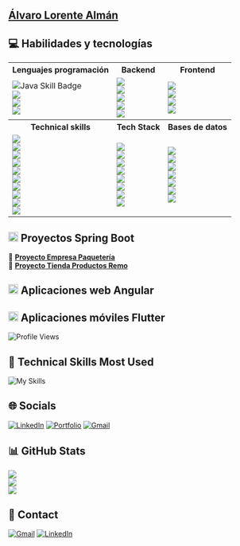 ## <a href="https://alvaroloal.github.io/">Álvaro Lorente Almán</a>
## 💻 Habilidades y tecnologías
<div align="left">
<table>
  <tr>
    <th>Lenguajes programación</th>
    <th>Backend</th>
    <th>Frontend</th>
  </tr>
  <tr>
    <td>
      <img src="https://img.shields.io/badge/Java-★★★★☆-ED8B00?style=plastic&logo=openjdk&logoColor=white" alt="Java Skill Badge" /><br />
      <img src="https://img.shields.io/badge/Python-★★☆☆☆-3776AB?style=plastic&logo=python&logoColor=white" /><br />
      <img src="https://img.shields.io/badge/JavaScript-★★★☆☆-F7DF1E?style=plastic&logo=javascript&logoColor=white" /><br />
      <img src="https://img.shields.io/badge/TypeScript-★★★☆☆-3178C6?style=plastic&logo=typescript&logoColor=white" />
    </td>
    <td>
      <img src="https://img.shields.io/badge/Spring_Boot-★★★★☆-6DB33F?style=plastic&logo=spring-boot&logoColor=white" /><br />
      <img src="https://img.shields.io/badge/FastAPI-★★☆☆☆-009688?style=plastic&logo=fastapi&logoColor=white" /><br />
      <img src="https://img.shields.io/badge/Node.js-★★★☆☆-339933?style=plastic&logo=node.js&logoColor=white" /><br />
      <img src="https://img.shields.io/badge/Docker-★★★☆☆-2496ED?style=plastic&logo=docker&logoColor=white" /><br />
      <img src="https://img.shields.io/badge/Express-★★☆☆☆-000000?style=plastic&logo=express&logoColor=white" />
    </td>
    <td>
      <img src="https://img.shields.io/badge/Angular-★★★★☆-DD0031?style=plastic&logo=angular&logoColor=white" /><br />
      <img src="https://img.shields.io/badge/Flutter-★★★☆☆-02569B?style=plastic&logo=flutter&logoColor=white" /><br />
      <img src="https://img.shields.io/badge/Astro-★★☆☆☆-FF5D01?style=plastic&logo=astro&logoColor=white" /><br />
      <img src="https://img.shields.io/badge/Thymeleaf-★★★☆☆-005F0F?style=plastic&logo=thymeleaf&logoColor=white" />
    </td>
  </tr>
  <tr>
    <th>Technical skills</th> 
    <th>Tech Stack</th>
    <th>Bases de datos</th> 
  </tr>
  <tr>
    <td>
      <img src="https://img.shields.io/badge/HTML5-★★★★☆-E34F26?style=plastic&logo=html5&logoColor=white" /><br />
      <img src="https://img.shields.io/badge/CSS3-★★★★☆-1572B6?style=plastic&logo=css3&logoColor=white" /><br />
      <img src="https://img.shields.io/badge/Bootstrap-★★★☆☆-7952B3?style=plastic&logo=bootstrap&logoColor=white" /><br />
      <img src="https://img.shields.io/badge/Tailwind_CSS-★★★☆☆-06B6D4?style=plastic&logo=tailwindcss&logoColor=white" /><br />
      <img src="https://img.shields.io/badge/TypeORM-★★★☆☆-FF5733?style=plastic&logo=typeorm&logoColor=white" /><br />
      <img src="https://img.shields.io/badge/JPA-★★★☆☆-007396?style=plastic&logo=java&logoColor=white" /><br />
      <img src="https://img.shields.io/badge/JUnit-★★★☆☆-25A162?style=plastic&logo=java&logoColor=white" /><br />
      <img src="https://img.shields.io/badge/Swagger-★★★★☆-85EA2D?style=plastic&logo=swagger&logoColor=white" /><br />
      <img src="https://img.shields.io/badge/OpenAPI-★★★★☆-6BA539?style=plastic&logo=openapiinitiative&logoColor=white" /><br />
      <img src="https://img.shields.io/badge/REST-★★★★☆-FF5733?style=plastic&logo=apachespark&logoColor=white" />
    </td>
    <td> 
      <img src="https://img.shields.io/badge/GitHub-★★★☆☆-181717?style=plastic&logo=github&logoColor=white" /><br />
      <img src="https://img.shields.io/badge/Android%20Studio-★★☆☆☆-3DDC84?style=plastic&logo=androidstudio&logoColor=white" /><br />
      <img src="https://img.shields.io/badge/Postman-★★★☆☆-FF6C37?style=plastic&logo=postman&logoColor=white" /><br />
      <img src="https://img.shields.io/badge/GitFlow-★★★☆☆-F05032?style=plastic&logo=git&logoColor=white" /><br />
      <img src="https://img.shields.io/badge/Docker%20Compose-★★★☆☆-2496ED?style=plastic&logo=docker&logoColor=white" /><br />
      <img src="https://img.shields.io/badge/VSCode-★★★★☆-007ACC?style=plastic&logo=visualstudiocode&logoColor=white" /><br />
      <img src="https://img.shields.io/badge/IntelliJ_IDEA-★★★☆☆-000000?style=plastic&logo=intellijidea&logoColor=white" /><br />
      <img src="https://img.shields.io/badge/Figma-★★★☆☆-F24E1E?style=plastic&logo=figma&logoColor=white" />
    </td>
    <td> 
      <img src="https://img.shields.io/badge/MongoDB-★★★☆☆-47A248?style=plastic&logo=mongodb&logoColor=white" /><br />
      <img src="https://img.shields.io/badge/PostgreSQL-★★★☆☆-336791?style=plastic&logo=postgresql&logoColor=white" /><br />
      <img src="https://img.shields.io/badge/Hibernate-★★★☆☆-59666C?style=plastic&logo=hibernate&logoColor=white" /><br />
      <img src="https://img.shields.io/badge/MySQL-★★★☆☆-4479A1?style=plastic&logo=mysql&logoColor=white" /><br />
      <img src="https://img.shields.io/badge/DBeaver-★★★☆☆-372923?style=plastic&logo=dbeaver&logoColor=white" /><br />
      <img src="https://img.shields.io/badge/pgAdmin-★★★☆☆-336791?style=plastic&logo=postgresql&logoColor=white" /><br />
      <img src="https://img.shields.io/badge/Oracle-★★★☆☆-F80000?style=plastic&logo=oracle&logoColor=white" />
    </td>
  </tr>
</table>
</div>

## <img src="https://img.icons8.com/color/48/000000/spring-logo.png" alt="spring logo" width="20" height="20"/> Proyectos Spring Boot
🔹 **[Proyecto Empresa Paquetería](https://github.com/alvaroloal/proyecto-paquetes)**  
🔹 **[Proyecto Tienda Productos Remo](https://github.com/alvaroloal/proyecto-tienda-remo)**  

## <img src="https://upload.wikimedia.org/wikipedia/commons/c/cf/Angular_full_color_logo.svg" alt="angular logo" width="20" height="20"/> Aplicaciones web Angular

## <img src="https://img.icons8.com/color/48/flutter.png" alt="flutter logo" width="20" height="20"/> Aplicaciones móviles Flutter <br />
![Profile Views](https://komarev.com/ghpvc/?username=alvaroloal&color=blue)

## 🚀 Technical Skills Most Used  
![My Skills](https://skillicons.dev/icons?i=java,python,html,css,js,ts,dart,spring,angular,flutter,fastapi,github,vscode,idea)

## 🌐 Socials
[![LinkedIn](https://img.shields.io/badge/LinkedIn-0077B5?style=flat&logo=linkedin&logoColor=white)](https://linkedin.com/in/álvaro-lorente-almán-729634281)
[![Portfolio](https://img.shields.io/badge/Portfolio-FF6F00?style=flat&logo=firefox-browser&logoColor=white)](https://alvaroloal.github.io/)
[![Gmail](https://img.shields.io/badge/Gmail-D14836?style=flat&logo=gmail&logoColor=white)](mailto:alorentealman@gmail.com?Subject=Contacto%20desde%20GitHub)


## 📊 GitHub Stats
![](https://github-readme-stats.vercel.app/api?username=alvaroloal&theme=tokyonight&hide_border=false&include_all_commits=false&count_private=false)<br/>
![](https://github-readme-streak-stats.herokuapp.com/?user=alvaroloal&theme=tokyonight&hide_border=false)<br/>
![](https://github-readme-stats.vercel.app/api/top-langs/?username=alvaroloal&theme=tokyonight&hide_border=false&include_all_commits=false&count_private=false&layout=compact)

<!--## 🏆 GitHub Trophies
![](https://github-profile-trophy.vercel.app/?username=alvaroloal&theme=tokyonight&no-frame=false&no-bg=true&margin-w=4)
 
## 🔝 Top Contributed Repo
![](https://github-contributor-stats.vercel.app/api?username=alvaroloal&limit=5&theme=tokyonight&combine_all_yearly_contributions=true)
-->

## 📩 Contact
[![Gmail](https://img.shields.io/badge/Gmail-D14836?style=flat&logo=gmail&logoColor=white)](mailto:alorentealman@gmail.com?Subject=Contacto%20desde%20GitHub)
[![LinkedIn](https://img.shields.io/badge/LinkedIn-0077B5?style=flat&logo=linkedin&logoColor=white)](https://linkedin.com/in/álvaro-lorente-almán-729634281)




